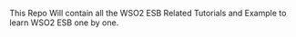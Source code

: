 This Repo Will contain all the WSO2 ESB Related Tutorials and Example to learn WSO2 ESB one by one.
